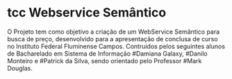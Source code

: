 # tcc Webservice Semântico
O Projeto tem como objetivo a criação de um WebService Semântico para busca de preço, desenvolvido para a apresentação de conclusa de curso no Instituto Federal Fluminense Campos.
Contruidos pelos seguintes alunos de Bacharelado em Sistema de Informação #Damiana Galaxy, #Danilo Monteiro e #Patrick da Silva, sendo orientado pelo Professor #Mark Douglas.
